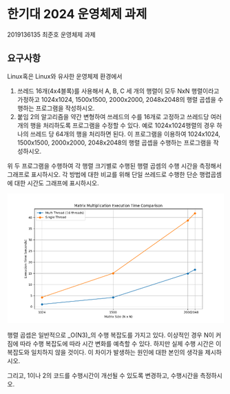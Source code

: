 # 한기대 2024 운영체제 과제

2019136135 최준호 운영체제 과제

## 요구사항
Linux혹은 Linux와 유사한 운영체제 환경에서

1. 쓰레드 16개(4x4블록)를 사용해서 A, B, C 세 개의 행렬이 모두 NxN 행렬이라고 가정하고 1024x1024, 1500x1500, 2000x2000, 2048x2048의 행렬 곱셉을 수행하는 프로그램을 작성하시오.
2. 붙임 2의 알고리즘을 약간 변형하여 쓰레드의 수를 16개로 고정하고 쓰레드당 여러 개의 행을 처리하도록 프로그램을 수정할 수 있다. 예로 1024x1024행렬의 경우 하나의 쓰레드 당 64개의 행을 처리하면 된다. 이 프로그램을 이용하여 1024x1024, 1500x1500, 2000x2000, 2048x2048의 행렬 곱셉을 수행하는 프로그램을 작성하시오.

위 두 프로그램을 수행하여 각 행렬 크기별로 수행된 행렬 곱셈의 수행 시간을 측정해서 그래프로 표시하시오.
각 방법에 대한 비교를 위해 단일 쓰레드로 수행한 단순 행렵곱셈에 대한 시간도 그래프에 표시하시오. 

![img.png](docs/result_graph.png)

행렬 곱셉은 일반적으로 _O(N3)_의 수행 복잡도를 가지고 있다.
이상적인 경우 N이 커짐에 따라 수행 복잡도에 따라 시간 변화를 예측할 수 있다. 
하지만 실제 수행 시간은 이 복잡도와 일치하지 않을 것이다. 
이 차이가 발생하는 원인에 대한 본인의 생각을 제시하시오. 

그리고, 1이나 2의 코드를 수행시간이 개선될 수 있도록 변경하고, 수행시간을 측정하시오.